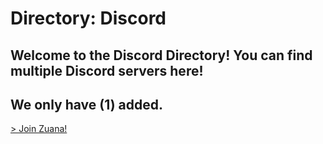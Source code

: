# Directory: Discord
## Welcome to the Discord Directory! You can find multiple Discord servers here!
## We only have (**1**) added.

[> Join Zuana!](/redirect/discord/zuana)

